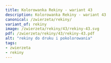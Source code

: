 ```yaml
---
title: Kolorowanka Rekiny - wariant 43
description: Kolorowanka Rekiny - wariant 43
canonical: /zwierzeta/rekiny/
variant_of: rekiny
image: /zwierzeta/rekiny/43/rekiny-43.svg
pdf: /zwierzeta/rekiny/43/rekiny-43.pdf
alt: "rekiny do druku i pokolorowania"
tags:
- zwierzeta
- rekiny
---
```

